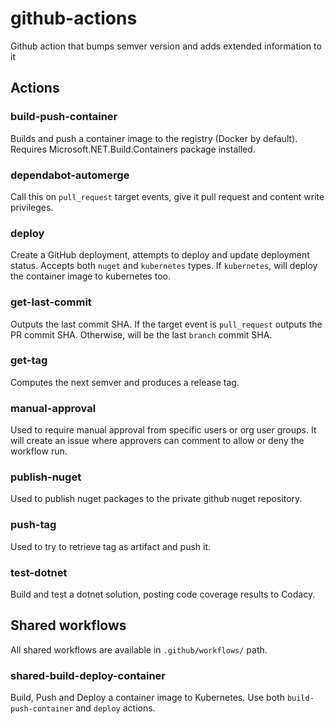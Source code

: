 # github-actions
Github action that bumps semver version and adds extended information to it

## Actions

### build-push-container
Builds and push a container image to the registry (Docker by default).
Requires Microsoft.NET.Build.Containers package installed.

### dependabot-automerge
Call this on `pull_request` target events, give it pull request and content write privileges.

### deploy
Create a GitHub deployment, attempts to deploy and update deployment status.
Accepts both `nuget` and `kubernetes` types. If `kubernetes`, will deploy the container image to kubernetes too.

### get-last-commit
Outputs the last commit SHA. If the target event is `pull_request` outputs the PR commit SHA. Otherwise, will be the last `branch` commit SHA.

### get-tag
Computes the next semver and produces a release tag.

### manual-approval
Used to require manual approval from specific users or org user groups.
It will create an issue where approvers can comment to allow or deny the workflow run.

### publish-nuget
Used to publish nuget packages to the private github nuget repository.

### push-tag
Used to try to retrieve tag as artifact and push it.

### test-dotnet
Build and test a dotnet solution, posting code coverage results to Codacy.

## Shared workflows
All shared workflows are available in `.github/workflows/` path.

### shared-build-deploy-container
Build, Push and Deploy a container image to Kubernetes.
Use both `build-push-container` and `deploy` actions.
